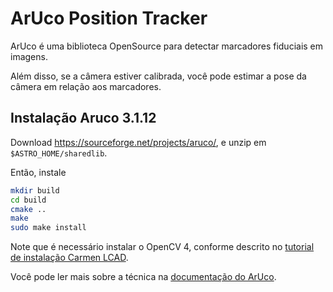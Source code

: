 # ArUco Position Tracker

ArUco é uma biblioteca OpenSource para detectar marcadores fiduciais em imagens.

Além disso, se a câmera estiver calibrada, você pode estimar a pose da câmera em relação aos marcadores.

## Instalação Aruco 3.1.12

Download https://sourceforge.net/projects/aruco/, e unzip em `$ASTRO_HOME/sharedlib`.

Então, instale

```bash
mkdir build
cd build
cmake ..
make
sudo make install
```

Note que é necessário instalar o OpenCV 4, conforme descrito no [tutorial de instalação Carmen LCAD](https://github.com/LCAD-UFES/astro_lcad/wiki/Installing-Carmen-on-Ubuntu-20.04#instalar-opencv-455--).


Você pode ler mais sobre a técnica na [documentação do ArUco](ArUco_documentation.pdf).
